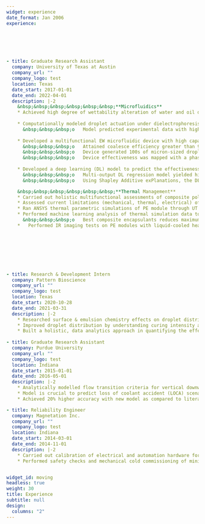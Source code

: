 ```yaml
---
widget: experience
date_format: Jan 2006
experience:


  



- title: Graduate Research Assistant
  company: University of Texas at Austin
  company_url: ""
  company_logo: test
  location: Texas
  date_start: 2017-01-01
  date_end: 2022-04-01
  description: |-2
    &nbsp;&nbsp;&nbsp;&nbsp;&nbsp;&nbsp;**Microfluidics**
    * Achieved high degree of wettability alteration of water and oil droplets via surface engineering, surfactants & electrowetting (EW) <br>
      
    * Computationally modeled droplet actuation under dielectrophoresis (DEP) <br>
      &nbsp;&nbsp;&nbsp;o	Model predicted experimental data with high accuracy (> 95%) based on electrohydrodynamic physics
      
    * Developed a multifunctional EW microfluidic device with high capability in droplet coalescence & generation <br>
      &nbsp;&nbsp;&nbsp;o	Attained coalesce efficiency greater than 95%<br>
      &nbsp;&nbsp;&nbsp;o	Device generated 100s of micron-sized droplets per second<br>
      &nbsp;&nbsp;&nbsp;o	Device effectiveness was mapped with a phase diagram with physics-based interpretability<br>
    
    * Developed a deep learning (DL) model to predict the effectiveness of microfluidic devices, which could reduce the costs of evaluating potential designs <br>
      &nbsp;&nbsp;&nbsp;o	Multi-output DL regression model yielded high prediction accuracy <br>
      &nbsp;&nbsp;&nbsp;o	Using Shapley Additive exPlanations, the DL model retained a high degree of physics-based interpretability <br><br>

    &nbsp;&nbsp;&nbsp;&nbsp;&nbsp;&nbsp;**Thermal Management**
    * Carried out holistic multifunctional assessments of composite polymeric encapsulants for power electronics (PE) modules <br>
    * Assessed current limitations (mechanical, thermal, electrical) of nanocomposites on PE modules
    * Ran ANSYS thermal parametric simulations of PE module through UT Austin’s supercomputer 
    * Performed machine learning analysis of thermal simulation data to study effect of nanocomposite encapsulants        
      &nbsp;&nbsp;&nbsp;o	Best composite encapsulants reduces maximum junction temperatures by 7.4 C (steady state) and 8.9 C (transient)
    *	Performed IR imaging tests on PE modules with liquid-cooled heatsink<br>


      





- title: Research & Development Intern
  company: Pattern Bioscience
  company_url: ""
  company_logo: test
  location: Texas
  date_start: 2020-10-28
  date_end: 2021-03-31
  description: |-2     
    * Researched surface & emulsion chemistry effects on droplet distribution in microchannel cells
    * Improved droplet distribution by understanding curing intensity and thermal effects
    * Built a holistic, data analytics approach in quantifying the effects of surfactants on droplet emulsion stability   
  
- title: Graduate Research Assistant
  company: Purdue University
  company_url: ""
  company_logo: test
  location: Indiana
  date_start: 2015-01-01
  date_end: 2016-05-01
  description: |-2
    * Analytically modelled flow transition criteria for vertical downward two-phase flow
    * Model is crucial to predict loss of coolant accident (LOCA) scenarios in high pressure nuclear power plants
    * Achieved 20% higher accuracy with new model as compared to literature    

- title: Reliability Engineer
  company: Magnetation Inc.
  company_url: ""
  company_logo: test
  location: Indiana
  date_start: 2014-03-01
  date_end: 2014-11-01
  description: |-2
    * Carried out calibration of electrical and automation hardware for a mining plant start-up
    * Performed safety checks and mechanical cold commissioning of mining plant


widget_id: moving
headless: true
weight: 30
title: Experience
subtitle: null
design:
  columns: "2"
---
```

